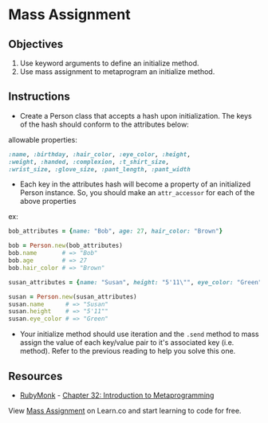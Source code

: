 # Mass Assignment

## Objectives

1. Use keyword arguments to define an initialize method.
2. Use mass assignment to metaprogram an initialize method.

## Instructions

* Create a Person class that accepts a hash upon initialization. The keys of the hash should conform to the attributes below:

allowable properties:

```ruby
:name, :birthday, :hair_color, :eye_color, :height,
:weight, :handed, :complexion, :t_shirt_size,
:wrist_size, :glove_size, :pant_length, :pant_width
```

  * Each key in the attributes hash will become a property of an initialized Person instance. So, you should make an `attr_accessor` for each of the above properties

  ex:

```ruby
bob_attributes = {name: "Bob", age: 27, hair_color: "Brown"}

bob = Person.new(bob_attributes)
bob.name       # => "Bob"
bob.age        # => 27
bob.hair_color # => "Brown"

susan_attributes = {name: "Susan", height: "5'11\"", eye_color: "Green"}

susan = Person.new(susan_attributes)
susan.name      # => "Susan"
susan.height    # => "5'11""
susan.eye_color # => "Green"
```

* Your initialize method should use iteration and the `.send` method to mass assign the value of each key/value pair to it's associated key (i.e. method). Refer to the previous reading to help you solve this one.

## Resources

* [RubyMonk](http://rubymonk.com/) - [Chapter 32: Introduction to Metaprogramming](http://rubymonk.com/learning/books/2-metaprogramming-ruby/chapters/32-introduction-to-metaprogramming/)

<p data-visibility='hidden'>View <a href='https://learn.co/lessons/mass-assignment' title='Mass Assignment'>Mass Assignment</a> on Learn.co and start learning to code for free.</p>
